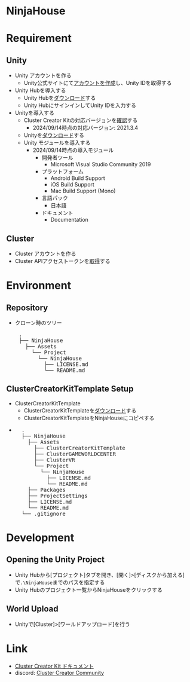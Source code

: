 # NinjaHouse

# Requirement
## Unity
  - Unity アカウントを作る
    - Unity公式サイトにて[アカウントを作成](https://unity.com/ja)し、Unity IDを取得する
  - Unity Hubを導入する
    - Unity Hubを[ダウンロード](https://unity.com/ja/download)する
    - Unity HubにサインインしてUnity IDを入力する
  - Unityを導入する
    - Cluster Creator Kitの対応バージョンを[確認](https://docs.cluster.mu/creatorkit/installation/install-unity/)する
      - 2024/09/14時点の対応バージョン: 2021.3.4
    - Unityを[ダウンロード](https://unity.com/releases/editor/archive)する
    - Unity モジュールを導入する
      - 2024/09/14時点の導入モジュール
        - 開発者ツール
          - Microsoft Visual Studio Community 2019
        - プラットフォーム
          - Android Build Support
          - iOS Build Support
          - Mac Build Support (Mono)
        - 言語パック
          - 日本語
        - ドキュメント
          - Documentation
## Cluster
  - Cluster アカウントを作る
  - Cluster APIアクセストークンを[取得](https://cluster.mu/account/tokens)する

# Environment
## Repository
- クローン時のツリー
<pre>
    .
    ├── NinjaHouse
      ├── Assets
        └── Project
          └── NinjaHouse
            ├── LICENSE.md
            └── README.md
</pre>

## ClusterCreatorKitTemplate Setup
- ClusterCreatorKitTemplate
  - ClusterCreatorKitTemplateを[ダウンロード](https://bit.ly/creator-kit-template)する
  - ClusterCreatorKitTemplateをNinjaHouseにコピペする
- <pre>
    .
    ├── NinjaHouse
      ├── Assets
        ├── ClusterCreatorKitTemplate
        ├── ClusterGAMEWORLDCENTER
        ├── ClusterVR
        └── Project
          └── NinjaHouse
            ├── LICENSE.md
            └── README.md
      ├── Packages
      ├── ProjectSettings
      ├── LICENSE.md
      └── README.md
    └── .gitignore
</pre>

# Development
## Opening the Unity Project
- Unity Hubから[プロジェクト]タブを開き、[開く]>[ディスクから加える]で`.\NinjaHouse`までのパスを指定する
- Unity Hubのプロジェクト一覧からNinjaHouseをクリックする

## World Upload
- Unityで[Cluster]>[ワールドアップロード]を行う
# Link
- [Cluster Creator Kit ドキュメント]( https://docs.cluster.mu/creatorkit/)
- discord: [Cluster Creator Community](https://discord.gg/AfwsEEX)